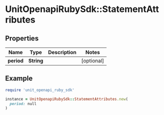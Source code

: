 # UnitOpenapiRubySdk::StatementAttributes

## Properties

| Name | Type | Description | Notes |
| ---- | ---- | ----------- | ----- |
| **period** | **String** |  | [optional] |

## Example

```ruby
require 'unit_openapi_ruby_sdk'

instance = UnitOpenapiRubySdk::StatementAttributes.new(
  period: null
)
```

